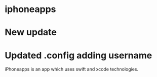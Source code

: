# iphoneapps

# New update
# Updated .config adding username
iPhoneapps is an app which uses swift and xcode technologies.


